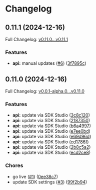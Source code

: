 # Changelog

## 0.11.1 (2024-12-16)

Full Changelog: [v0.11.0...v0.11.1](https://github.com/dodopayments/dodopayments-node/compare/v0.11.0...v0.11.1)

### Features

* **api:** manual updates ([#6](https://github.com/dodopayments/dodopayments-node/issues/6)) ([3f7895c](https://github.com/dodopayments/dodopayments-node/commit/3f7895c88c11962bd4f63c63f561b5f82768a5bc))

## 0.11.0 (2024-12-16)

Full Changelog: [v0.0.1-alpha.0...v0.11.0](https://github.com/dodopayments/dodopayments-node/compare/v0.0.1-alpha.0...v0.11.0)

### Features

* **api:** update via SDK Studio ([3c8c120](https://github.com/dodopayments/dodopayments-node/commit/3c8c1207491653be794ef19f6c88685ea9ea25fc))
* **api:** update via SDK Studio ([2187350](https://github.com/dodopayments/dodopayments-node/commit/21873500053ab57c7e6896794f19cb02dd8f6ef2))
* **api:** update via SDK Studio ([b6a4997](https://github.com/dodopayments/dodopayments-node/commit/b6a4997533b095682c53b3cad7d45511989c0660))
* **api:** update via SDK Studio ([e7ee0bd](https://github.com/dodopayments/dodopayments-node/commit/e7ee0bd60f63a0d616546058c095b403d55e75ea))
* **api:** update via SDK Studio ([e69d96d](https://github.com/dodopayments/dodopayments-node/commit/e69d96d3f52a8b4de4cd59a2ee844d518335316d))
* **api:** update via SDK Studio ([cd1786f](https://github.com/dodopayments/dodopayments-node/commit/cd1786fb59450d77997302593a67f208652701ea))
* **api:** update via SDK Studio ([2b8c5a2](https://github.com/dodopayments/dodopayments-node/commit/2b8c5a21824a80d4cd8967b9e30464037cbca83a))
* **api:** update via SDK Studio ([ecd2ce8](https://github.com/dodopayments/dodopayments-node/commit/ecd2ce841aca90eb6853c6d96d734f6bde19b792))


### Chores

* go live ([#1](https://github.com/dodopayments/dodopayments-node/issues/1)) ([0ee38c7](https://github.com/dodopayments/dodopayments-node/commit/0ee38c7ef6ab3bb8057711aeeee1ddb381805775))
* update SDK settings ([#3](https://github.com/dodopayments/dodopayments-node/issues/3)) ([99f2b94](https://github.com/dodopayments/dodopayments-node/commit/99f2b94294e5b5dd5dc6eed57244b1b976858adf))
